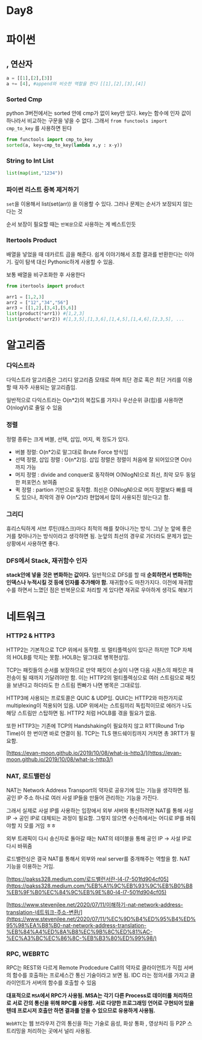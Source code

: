 # Day8

# 파이썬

## , 연산자

```python
a = [[1],[2],[3]]
a += [4], #append와 비슷한 역할을 한다 [[1],[2],[3],[4]]

```

### Sorted Cmp

python 3버전에서는 sorted 안에 cmp가 없이 key만 있다. key는 함수에 인자 값이 하나라서 비교하는 구문을 넣을 수 없다. 그래서 `from functools import cmp_to_key` 를 사용하면 된다

```python
from functools import cmp_to_key
sorted(a, key=cmp_to_key(lambda x,y : x-y))
```

### String to Int List

```python
list(map(int,"1234"))
```

### 파이썬 리스트 중복 제거하기

`set`을 이용해서 list(set(arr)) 을 이용할 수 있다. 그러나 문제는 순서가 보장되지 않는다는 것

순서 보장이 필요할 때는 `반복문`으로 사용하는 게 베스트인듯

### Itertools Product

배열을 넣었을 때 데카르트 곱을 해준다. 쉽게 이야기해서 조합 결과를 반환한다는 이야기. 깊이 탐색 대신 Pythonic하게 사용할 수 있음.

보통 배열을 비구조화한 후 사용한다

```python
from itertools import product

arr1 = [1,2,3]
arr2 = ["12","34","56"]
arr3 = [[1,2],[3,4],[5,6]]
list(product(*arr1)) #[1,2,3]
list(product(*arr2)) #[1,3,5],[1,3,6],[1,4,5],[1,4,6],[2,3,5], ...
```

# 알고리즘

### 다익스트라

다익스트라 알고리즘은 그리디 알고리즘 모태로 하며 최단 경로 혹은 최단 거리를 이용할 때 자주 사용되는 알고리즘임. 

일반적으로 다익스트라는 O(n*2)의 복잡도를 가지나 우선순위 큐(힙)를 사용하면 O(nlogV)로 줄일 수 있음

### 정렬

정렬 종류는 크게 버블, 선택, 삽입, 머지, 퀵 정도가 있다.

- 버블 정렬: O(n*2)로 말그대로 Brute Force 방식임
- 선택 정렬, 삽입 정렬 : O(n*2)임. 삽입 정렬은 정렬이 처음에 잘 되어있으면 O(n)까지 가능
- 머지 정렬 : divide and conquer로 동작하며 O(NlogN)으로 최선, 최악 모두 동일한 퍼포먼스 보여줌
- 퀵 정렬 : partion 기반으로 동작함. 최선은 O(NlogN)으로 머지 정렬보다 빠를 때도 있으나, 최악의 경우 O(n*2)라 현업에서 많이 사용되진 않는다고 함.

### 그리디

휴리스틱하게 서브 루틴(태스크)마다 최적의 해를 찾아나가는 방식. 그냥 눈 앞에 좋은 거를 찾아나가는 방식이라고 생각하면 됨. 눈앞의 최선의 경우로 가더라도 문제가 없는 상황에서 사용하면 좋다.

### DFS에서 Stack, 재귀함수 인자

**stack안에 넣을 것은 변화하는 값이다.** 일반적으로 DFS를 할 때 **순회하면서 변화하는 인덱스나 누적시킬 것 등에 인자를 추가해야 함.** 재귀함수도 마찬가지다. 이전에 재귀함수를 하면서 느꼈던 점은 반복문으로 처리할 게 있다면 재귀로 우아하게 생각도 해보기

# 네트워크

### HTTP2 & HTTP3

HTTP2는 기본적으로 TCP 위에서 동작함. 또 멀티플렉싱이 있다곤 하지만 TCP 자체의 HOLB를 막지는 못함. HOLB는 말그대로 병목현상임. 

TCP는 패킷들의 순서를 보장하므로 만약 패킷이 손실이 나면 다음 시퀀스의 패킷은 재전송이 될 때까지 기달려야만 함. 이는 HTTP2의 멀티플렉싱으로 여러 스트림으로 패킷을 보낸다고 하더라도 한 스트림 찐빠가 나면 병목은 그대로임.

HTTP3에 사용되는 프로토콜은 QUIC & UDP임. QUIC는 HTTP2와 마찬가지로 multiplexing이 적용되어 있음. UDP 위에서는 스트림끼리 독립적이므로 에러가 나도 해당 스트림만 스탑하면 됨. HTTP2 처럼 HOLB를 겪을 필요가 없음. 

또한 HTTP3는 기존에 TCP의 Handshaking이 필요하지 않고 RTT(Round Trip Time)이 한 번이면 바로 연결이 됨. TCP는 TLS 핸드쉐이킹까지 거치면 총 3RTT가 필요함.

[https://evan-moon.github.io/2019/10/08/what-is-http3/](https://evan-moon.github.io/2019/10/08/what-is-http3/)

### NAT, 로드밸런싱

NAT는 Network Address Transport의 약자로 공유기에 있는 기능을 생각하면 됨. 공인 IP 주소 하나로 여러 사설 IP들을 만들어 관리하는 기능을 가진다. 

그래서 실제로 사설 IP를 사용하는 입장에서 외부 서버와 통신하려면 NAT를 통해 사설 IP → 공인 IP로 대체되는 과정이 필요함. 그렇지 않으면 수신측에서는 어디로 IP를 쏴줘야할 지 모를 거임 ㅎㅎ

외부 트래픽이 다시 송신자로 돌아갈 때는 NAT의 테이블을 통해 공인 IP → 사설 IP로 다시 바꿔줌

로드밸런싱은 결국 NAT를 통해서 외부와 real server를 중개해주는 역할을 함. NAT 기능을 이용하는 거임.

[https://pakss328.medium.com/로드밸런서란-l4-l7-501fd904cf05](https://pakss328.medium.com/%EB%A1%9C%EB%93%9C%EB%B0%B8%EB%9F%B0%EC%84%9C%EB%9E%80-l4-l7-501fd904cf05)

[https://www.stevenjlee.net/2020/07/11/이해하기-nat-network-address-translation-네트워크-주소-변환/](https://www.stevenjlee.net/2020/07/11/%EC%9D%B4%ED%95%B4%ED%95%98%EA%B8%B0-nat-network-address-translation-%EB%84%A4%ED%8A%B8%EC%9B%8C%ED%81%AC-%EC%A3%BC%EC%86%8C-%EB%B3%80%ED%99%98/)

### RPC, WEBRTC

RPC는 REST와 다르게 Remote Prodcedure Call의 약자로 클라이언트가 직접 서버의 함수를 호출하는 프로세스간 통신 기술이라고 보면 됨. IDC 라는 정의서를 가지고 클라이언트가 서버의 함수를 호출할 수 있음 

**대표적으로 `MSA`에서 RPC가 사용됨. MSA는 각기 다른 Process로 데이터를 처리하므로 서로 간의 통신을 위해 RPC를 사용함. 서로 다양한 프로그래밍 언어로 구현되어 있을텐데 프로시저 호출만 하면 결과를 얻을 수 있으므로 유용하게 사용됨.**

`WebRTC`는 웹 브라우저 간의 통신을 하는 기술로 음성, 화상 통화 , 영상처리 등 P2P 스트리밍을 처리하는 곳에서 널리 사용됨.